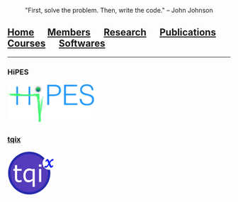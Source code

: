 <p align="center">
"First, solve the problem. Then, write the code." – John Johnson
</p>

## [Home](index.md)<img src="test_space.png" width="30" height="1">[Members](members.md)<img src="test_space.png" width="30" height="1">[Research](research.md)<img src="test_space.png" width="30" height="1">[Publications](publications.md)<img src="test_space.png" width="30" height="1">[Courses](courses.md)<img src="test_space.png" width="30" height="1">[<ins>Softwares</ins>](softwares.md)


<hr style="solid blue">

### HiPES

<p align="left">
<img src="hipes.png" width="200" height="90">
</p>


### [tqix](https://vqisinfo.wixsite.com/tqix)
<p align="left">
<img src="tqix-logo.png" width="110" height="100">
</p>


